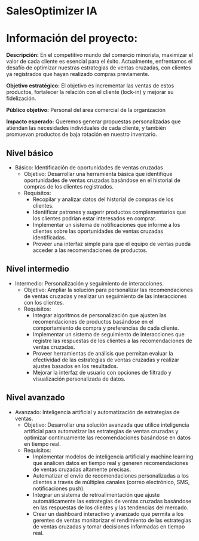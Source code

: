 # SalesOptimizer IA

# Información del proyecto:

**Descripción:** En el competitivo mundo del comercio minorista, maximizar el valor de cada cliente es esencial para el éxito. Actualmente, enfrentamos el desafío de optimizar nuestras estrategias de ventas cruzadas, con clientes ya registrados que hayan realizado compras previamente.

**Objetivo estratégico:** El objetivo es incrementar las ventas de estos productos, fortalecer la relación con el cliente (lock-in) y mejorar su fidelización.

**Público objetivo:** Personal del área comercial de la organización

**Impacto esperado:** Queremos generar propuestas personalizadas que atiendan las necesidades individuales de cada cliente, y también promuevan productos de baja rotación en nuestro inventario.

## Nivel básico

- Básico: Identificación de oportunidades de ventas cruzadas
    - Objetivo: Desarrollar una herramienta básica que identifique oportunidades de ventas cruzadas basándose en el historial de compras de los clientes registrados.
    - Requisitos:
        - Recopilar y analizar datos del historial de compras de los clientes.
        - Identificar patrones y sugerir productos complementarios que los clientes podrían estar interesados en comprar.
        - Implementar un sistema de notificaciones que informe a los clientes sobre las oportunidades de ventas cruzadas identificadas.
        - Proveer una interfaz simple para que el equipo de ventas pueda acceder a las recomendaciones de productos.

## Nivel intermedio

- Intermedio: Personalización y seguimiento de interacciones.
    - Objetivo: Ampliar la solución para personalizar las recomendaciones de ventas cruzadas y realizar un seguimiento de las interacciones con los clientes.
    - Requisitos:
        - Integrar algoritmos de personalización que ajusten las recomendaciones de productos basándose en el comportamiento de compra y preferencias de cada cliente.
        - Implementar un sistema de seguimiento de interacciones que registre las respuestas de los clientes a las recomendaciones de ventas cruzadas.
        - Proveer herramientas de análisis que permitan evaluar la efectividad de las estrategias de ventas cruzadas y realizar ajustes basados en los resultados.
        - Mejorar la interfaz de usuario con opciones de filtrado y visualización personalizada de datos.

## Nivel avanzado

- Avanzado: Inteligencia artificial y automatización de estrategias de ventas.
    - Objetivo: Desarrollar una solución avanzada que utilice inteligencia artificial para automatizar las estrategias de ventas cruzadas y optimizar continuamente las recomendaciones basándose en datos en tiempo real.
    - Requisitos:
        - Implementar modelos de inteligencia artificial y machine learning que analicen datos en tiempo real y generen recomendaciones de ventas cruzadas altamente precisas.
        - Automatizar el envío de recomendaciones personalizadas a los clientes a través de múltiples canales (correo electrónico, SMS, notificaciones push).
        - Integrar un sistema de retroalimentación que ajuste automáticamente las estrategias de ventas cruzadas basándose en las respuestas de los clientes y las tendencias del mercado.
        - Crear un dashboard interactivo y avanzado que permita a los gerentes de ventas monitorizar el rendimiento de las estrategias de ventas cruzadas y tomar decisiones informadas en tiempo real.

